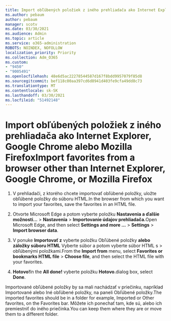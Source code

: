 ```yaml
---
title: Import obľúbených položiek z iného prehliadača ako Internet Explorer, Google Chrome alebo Mozilla Firefox
ms.author: pebaum
author: pebaum
manager: scotv
ms.date: 03/30/2021
ms.audience: Admin
ms.topic: article
ms.service: o365-administration
ROBOTS: NOINDEX, NOFOLLOW
localization_priority: Priority
ms.collection: Adm_O365
ms.custom:
- "9450"
- "9005491"
ms.openlocfilehash: 48e6d5ac22278544587d167f8bdd9957079f85d8
ms.sourcegitcommit: bef118c00aa397cd6d8941d403fe9cfa49dd8c73
ms.translationtype: MT
ms.contentlocale: sk-SK
ms.lasthandoff: 03/30/2021
ms.locfileid: "51492148"
---
```

# <a name="import-favorites-from-a-browser-other-than-internet-explorer-google-chrome-or-mozilla-firefox"></a><span data-ttu-id="aba17-102">Import obľúbených položiek z iného prehliadača ako Internet Explorer, Google Chrome alebo Mozilla Firefox</span><span class="sxs-lookup"><span data-stu-id="aba17-102">Import favorites from a browser other than Internet Explorer, Google Chrome, or Mozilla Firefox</span></span>

1. <span data-ttu-id="aba17-103">V prehliadači, z ktorého chcete importovať obľúbené položky, uložte obľúbené položky do súboru HTML.</span><span class="sxs-lookup"><span data-stu-id="aba17-103">In the browser from which you want to import your favorites, save the favorites in an HTML file.</span></span>

1. <span data-ttu-id="aba17-104">Otvorte Microsoft Edge a potom vyberte položku **Nastavenia a ďalšie možnosti...**  >  **Nastavenia**  >  **Importovanie údajov prehliadača.**</span><span class="sxs-lookup"><span data-stu-id="aba17-104">Open Microsoft Edge, and then select **Settings and more ...** > **Settings** > **Import browser data**.</span></span>

1. <span data-ttu-id="aba17-105">V ponuke **Importovať z** vyberte položku Obľúbené položky **alebo záložky súboru HTML** Vyberte súbor a potom vyberte súbor HTML s  >  obľúbenými položkami.</span><span class="sxs-lookup"><span data-stu-id="aba17-105">From the **Import from** menu, select **Favorites or bookmarks HTML file** > **Choose file**, and then select the HTML file with your favorites.</span></span>

1. <span data-ttu-id="aba17-106">**Hotovo!**</span><span class="sxs-lookup"><span data-stu-id="aba17-106">In the **All done!**</span></span> <span data-ttu-id="aba17-107">vyberte položku **Hotovo**.</span><span class="sxs-lookup"><span data-stu-id="aba17-107">dialog box, select **Done**.</span></span>

<span data-ttu-id="aba17-108">Importované obľúbené položky by sa mali nachádzať v priečinku, napríklad Importované alebo Iné obľúbené položky, na paneli Obľúbené položky.</span><span class="sxs-lookup"><span data-stu-id="aba17-108">The imported favorites should be in a folder for example, Imported or Other favorites, on the Favorites bar.</span></span> <span data-ttu-id="aba17-109">Môžete ich ponechať tam, kde sú, alebo ich premiestniť do iného priečinka.</span><span class="sxs-lookup"><span data-stu-id="aba17-109">You can keep them where they are or move them to a different folder.</span></span>
